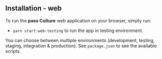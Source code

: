 ## Installation - web

To run the **pass Culture** web application on your browser, simply run:

- `yarn start:web:testing` to run the app in testing environment.

You can choose between multiple environments (development, testing, staging, integration & production). See `package.json` to see the available scripts.

